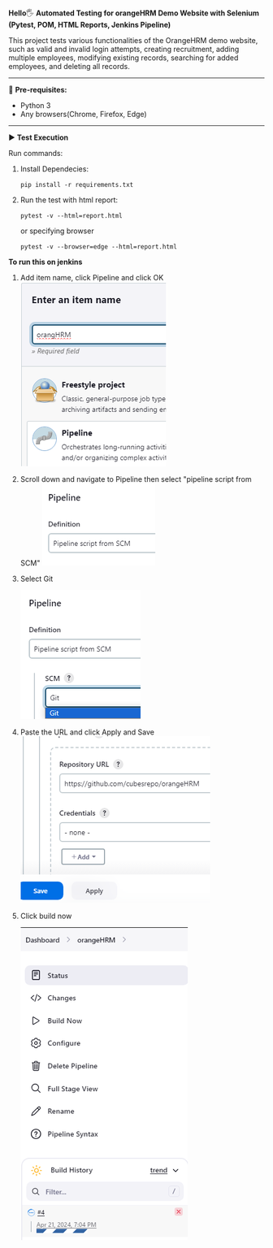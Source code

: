 **Hello**🖐 **Automated Testing for orangeHRM Demo Website with Selenium (Pytest, POM, HTML Reports, Jenkins Pipeline)**

This project tests various functionalities of the OrangeHRM demo website, such as valid and invalid login attempts, creating recruitment, adding multiple employees, modifying existing records, searching for added employees, and deleting all records.
___________________________________________

🎯 **Pre-requisites:**
- Python 3
- Any browsers(Chrome, Firefox, Edge)
___________________________________________

▶ **Test Execution**

Run commands: 
1. Install Dependecies:

       pip install -r requirements.txt
2. Run the test with html report:

       pytest -v --html=report.html 
   or specifying browser

       pytest -v --browser=edge --html=report.html
    

**To run this on jenkins**
1. Add item name, click Pipeline and click OK
![img_6.png](img_6.png)
2. Scroll down and navigate to Pipeline then select "pipeline script from SCM"
![img_7.png](img_7.png)
3. Select Git

   ![img_8.png](img_8.png)
4. Paste the URL and click Apply and Save
   ![img_5.png](img_5.png)
5. Click build now
   
   ![img_9.png](img_9.png)



    
   
   
    
